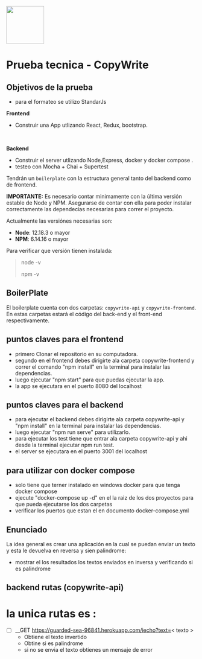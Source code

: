 
<p align='left'>
    <img src="https://www.copywritecol.com/icon.png" width="100px"/>
</p>

# Prueba tecnica - CopyWrite


## Objetivos de la prueba

- para el formateo se utilizo  StandarJs

<strong>Frontend</strong>
- Construir una App utlizando React, Redux, bootstrap.
</br>

<strong>Backend</strong>

- Construir el server utlizando Node,Express, docker y docker compose .
- testeo con Mocha + Chai + Supertest



Tendrán un `boilerplate` con la estructura general tanto del backend como de frontend.

__IMPORTANTE:__ Es necesario contar minimamente con la última versión estable de Node y NPM. Asegurarse de contar con ella para poder instalar correctamente las dependecias necesarias para correr el proyecto.

Actualmente las versiónes necesarias son:

 * __Node__: 12.18.3 o mayor
 * __NPM__: 6.14.16 o mayor

Para verificar que versión tienen instalada:

> node -v
>
> npm -v
## BoilerPlate

El boilerplate cuenta con dos carpetas: `copywrite-api` y `copywrite-frontend`. En estas carpetas estará el código del back-end y el front-end respectivamente.

## puntos claves para el frontend
- primero Clonar el repositorio en su computadora.
- segundo en el frontend debes dirigirte ala carpeta copywrite-frontend y correr el comando "npm install" en la terminal para
instalar las dependencias.
- luego ejecutar "npm start" para que puedas ejecutar la app.
- la app se ejecutara en el puerto 8080 del localhost 

## puntos claves para el backend
- para ejecutar el backend debes dirigirte ala carpeta copywrite-api y "npm install" en la terminal para
instalar las dependencias.
- luego ejecutar "npm run serve" para utilizarlo.
- para ejecutar los test tiene que entrar ala carpeta copywrite-api y ahi desde la terminal
ejecutar npm run test.
- el server se ejecutara en el puerto 3001 del localhost 

## para utilizar con docker compose 
- solo tiene que terner instalado en windows docker para que tenga docker compose 
- ejecute "docker-compose up -d" en el la raiz de los dos proyectos para que pueda ejecutarse los dos carpetas
- verificar los puertos que estan el en documento  docker-compose.yml 




## Enunciado

La idea general es crear una aplicación en la cual se puedan enviar un texto y esta le devuelva en reversa y sien palindrome:

  - mostrar el los resultados los textos enviados en inversa y verificando si es palindrome


## backend rutas (copywrite-api)

# la unica rutas es : ##
- [ ] __GET https://guarded-sea-96841.herokuapp.com/iecho?text=< texto >
  - Obtiene el texto invertido 
  - Obtine si es palindrome
  - si no se envia el texto obtienes un mensaje de error



